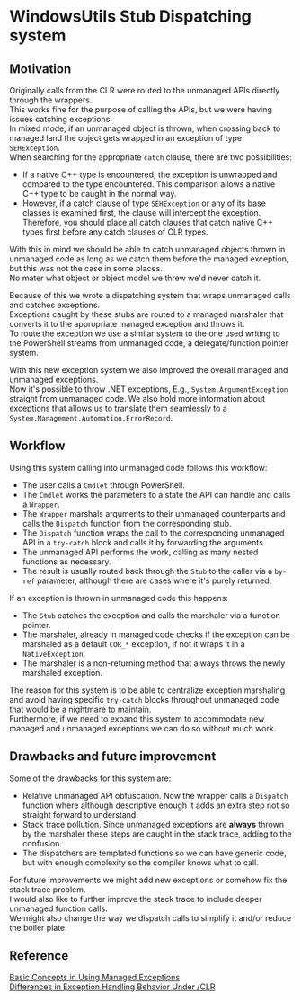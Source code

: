 # WindowsUtils Stub Dispatching system

## Motivation

Originally calls from the CLR were routed to the unmanaged APIs directly through the wrappers.  
This works fine for the purpose of calling the APIs, but we were having issues catching exceptions.  
In mixed mode, if an unmanaged object is thrown, when crossing back to managed land the object gets
wrapped in an exception of type `SEHException`.  
When searching for the appropriate `catch` clause, there are two possibilities:

- If a native C++ type is encountered, the exception is unwrapped and compared to the type encountered. This comparison allows a native C++ type to be caught in the normal way.
- However, if a catch clause of type `SEHException` or any of its base classes is examined first, the clause will intercept the exception. Therefore, you should place all catch clauses that catch native C++ types first before any catch clauses of CLR types.  

With this in mind we should be able to catch unmanaged objects thrown in unmanaged code as long as we catch them before the managed exception,
but this was not the case in some places.  
No mater what object or object model we threw we'd never catch it.  
  
Because of this we wrote a dispatching system that wraps unmanaged calls and catches exceptions.  
Exceptions caught by these stubs are routed to a managed marshaler that converts it to the appropriate managed exception and throws it.  
To route the exception we use a similar system to the one used writing to the PowerShell streams from unmanaged code, a delegate/function pointer system.  
  
With this new exception system we also improved the overall managed and unmanaged exceptions.  
Now it's possible to throw .NET exceptions, E.g., `System.ArgumentException` straight from unmanaged code.
We also hold more information about exceptions that allows us to translate them seamlessly to a `System.Management.Automation.ErrorRecord`.  
  
## Workflow

Using this system calling into unmanaged code follows this workflow:  
  
- The user calls a `Cmdlet` through PowerShell.
- The `Cmdlet` works the parameters to a state the API can handle and calls a `Wrapper`.
- The `Wrapper` marshals arguments to their unmanaged counterparts and calls the `Dispatch` function from the corresponding stub.
- The `Dispatch` function wraps the call to the corresponding unmanaged API in a `try-catch` block and calls it by forwarding the arguments.
- The unmanaged API performs the work, calling as many nested functions as necessary.
- The result is usually routed back through the `Stub` to the caller via a `by-ref` parameter, although there are cases where it's purely returned.

If an exception is thrown in unmanaged code this happens:  
  
- The `Stub` catches the exception and calls the marshaler via a function pointer.
- The marshaler, already in managed code checks if the exception can be marshaled as a default `COR_*` exception, if not it wraps it in a `NativeException`.
- The marshaler is a non-returning method that always throws the newly marshaled exception.

The reason for this system is to be able to centralize exception marshaling and avoid having specific `try-catch` blocks throughout unmanaged code that
would be a nightmare to maintain.  
Furthermore, if we need to expand this system to accommodate new managed and unmanaged exceptions we can do so without much work.  

## Drawbacks and future improvement

Some of the drawbacks for this system are:

- Relative unmanaged API obfuscation. Now the wrapper calls a `Dispatch` function where although descriptive enough it adds an extra step not so straight forward to understand.
- Stack trace pollution. Since unmanaged exceptions are **always** thrown by the marshaler these steps are caught in the stack trace, adding to the confusion.
- The dispatchers are templated functions so we can have generic code, but with enough complexity so the compiler knows what to call.

For future improvements we might add new exceptions or somehow fix the stack trace problem.  
I would also like to further improve the stack trace to include deeper unmanaged function calls.  
We might also change the way we dispatch calls to simplify it and/or reduce the boiler plate.

## Reference

[Basic Concepts in Using Managed Exceptions](https://learn.microsoft.com/cpp/dotnet/basic-concepts-in-using-managed-exceptions)  
[Differences in Exception Handling Behavior Under /CLR](https://learn.microsoft.com/cpp/dotnet/differences-in-exception-handling-behavior-under-clr)
